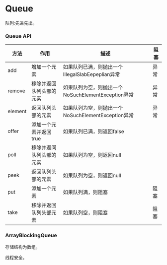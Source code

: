 # Queue

队列:先进先出。



### Queue API

| 方法    | 作用                     | 描述                                               | 阻塞 |
| ------- | ------------------------ | -------------------------------------------------- | ---- |
| add     | 增加一个元素             | 如果队列已满，则抛出一个IllegalSlabEepeplian异常   | 异常 |
| remove  | 移除并返回队列头部的元素 | 如果队列为空，则抛出一个NoSuchElementException异常 | 异常 |
| element | 返回队列头部的元素       | 如果队列为空，则抛出一个NoSuchElementException异常 | 异常 |
| offer   | 添加一个元素并返回true   | 如果队列已满，则返回false                          |      |
| poll    | 移除并返问队列头部的元素 | 如果队列为空，则返回null                           |      |
| peek    | 返回队列头部的元素       | 如果队列为空，则返回null                           |      |
| put     | 添加一个元素             | 如果队列满，则阻塞                                 | 阻塞 |
| take    | 移除并返回队列头部元素   | 如果队列空，则阻塞                                 | 阻塞 |



### ArrayBlockingQueue

存储结构为数组。

线程安全。



